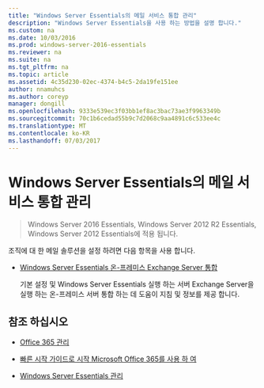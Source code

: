 ```yaml
---
title: "Windows Server Essentials의 메일 서비스 통합 관리"
description: "Windows Server Essentials을 사용 하는 방법을 설명 합니다."
ms.custom: na
ms.date: 10/03/2016
ms.prod: windows-server-2016-essentials
ms.reviewer: na
ms.suite: na
ms.tgt_pltfrm: na
ms.topic: article
ms.assetid: 4c35d230-02ec-4374-b4c5-2da19fe151ee
author: nnamuhcs
ms.author: coreyp
manager: dongill
ms.openlocfilehash: 9333e539ec3f03bb1ef8ac3bac73ae3f9963349b
ms.sourcegitcommit: 70c1b6cedad55b9c7d2068c9aa4891c6c533ee4c
ms.translationtype: MT
ms.contentlocale: ko-KR
ms.lasthandoff: 07/03/2017
---
```

# <a name="manage-email-service-integration-in-windows-server-essentials"></a>Windows Server Essentials의 메일 서비스 통합 관리

>Windows Server 2016 Essentials, Windows Server 2012 R2 Essentials, Windows Server 2012 Essentials에 적용 됩니다.

조직에 대 한 메일 솔루션을 설정 하려면 다음 항목을 사용 합니다.  
  
-   [Windows Server Essentials 온-프레미스 Exchange Server 통합](Integrate-an-On-Premises-Exchange-Server-with-Windows-Server-Essentials.md)  
  
     기본 설정 및 Windows Server Essentials 실행 하는 서버 Exchange Server을 실행 하는 온-프레미스 서버 통합 하는 데 도움이 지침 및 정보를 제공 합니다.  
  
## <a name="see-also"></a>참조 하십시오  
  
-   [Office 365 관리](Manage-Office-365-in-Windows-Server-Essentials.md)  
  
-   [빠른 시작 가이드로 시작 Microsoft Office 365를 사용 하 여](../use/Quick-Start-Guide-to-Using-Microsoft-Office-365-with-Windows-Server-Essentials.md)  
  
-   [Windows Server Essentials 관리](Manage-Windows-Server-Essentials.md)